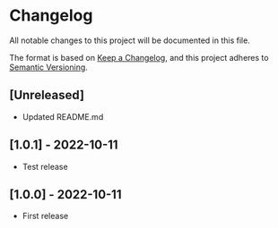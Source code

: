 # Changelog
All notable changes to this project will be documented in this file.

The format is based on [Keep a Changelog](https://keepachangelog.com/en/1.0.0/),
and this project adheres to [Semantic Versioning](https://semver.org/spec/v2.0.0.html).

## [Unreleased]
- Updated README.md

## [1.0.1] - 2022-10-11
- Test release

## [1.0.0] - 2022-10-11
- First release
